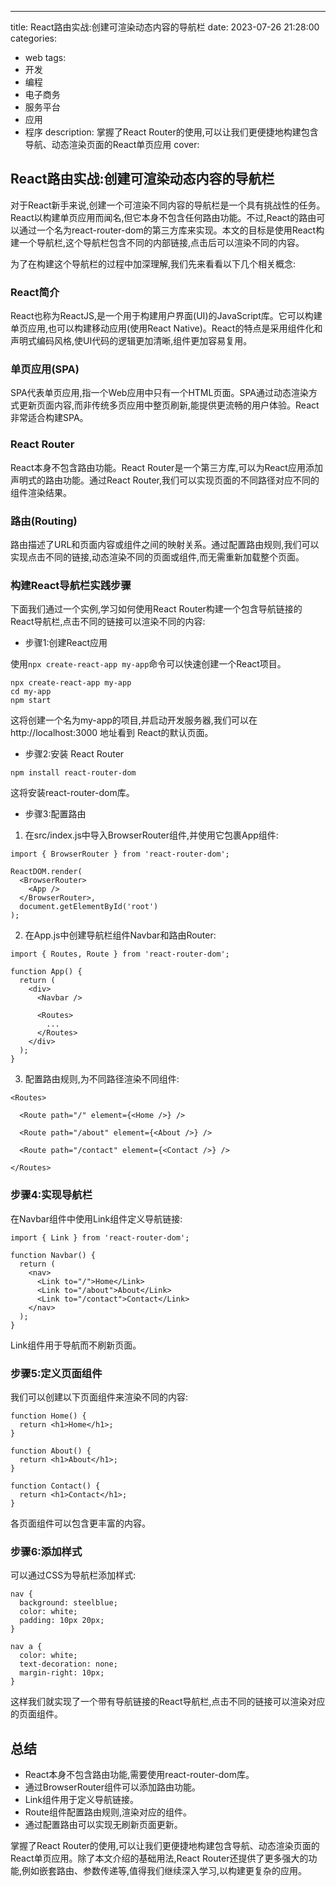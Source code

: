 ---
title:  React路由实战:创建可渲染动态内容的导航栏
date: 2023-07-26 21:28:00
categories:
  - web
tags:
  - 开发
  - 编程
  - 电子商务
  - 服务平台
  - 应用
  - 程序
description: 掌握了React Router的使用,可以让我们更便捷地构建包含导航、动态渲染页面的React单页应用
cover: 

## React路由实战:创建可渲染动态内容的导航栏

对于React新手来说,创建一个可渲染不同内容的导航栏是一个具有挑战性的任务。React以构建单页应用而闻名,但它本身不包含任何路由功能。不过,React的路由可以通过一个名为react-router-dom的第三方库来实现。本文的目标是使用React构建一个导航栏,这个导航栏包含不同的内部链接,点击后可以渲染不同的内容。

为了在构建这个导航栏的过程中加深理解,我们先来看看以下几个相关概念:

### React简介

React也称为ReactJS,是一个用于构建用户界面(UI)的JavaScript库。它可以构建单页应用,也可以构建移动应用(使用React Native)。React的特点是采用组件化和声明式编码风格,使UI代码的逻辑更加清晰,组件更加容易复用。

### 单页应用(SPA)

SPA代表单页应用,指一个Web应用中只有一个HTML页面。SPA通过动态渲染方式更新页面内容,而非传统多页应用中整页刷新,能提供更流畅的用户体验。React非常适合构建SPA。

### React Router

React本身不包含路由功能。React Router是一个第三方库,可以为React应用添加声明式的路由功能。通过React Router,我们可以实现页面的不同路径对应不同的组件渲染结果。

### 路由(Routing)

路由描述了URL和页面内容或组件之间的映射关系。通过配置路由规则,我们可以实现点击不同的链接,动态渲染不同的页面或组件,而无需重新加载整个页面。

### 构建React导航栏实践步骤

下面我们通过一个实例,学习如何使用React Router构建一个包含导航链接的React导航栏,点击不同的链接可以渲染不同的内容:

- 步骤1:创建React应用

使用`npx create-react-app my-app`命令可以快速创建一个React项目。

```
npx create-react-app my-app
cd my-app
npm start
```

这将创建一个名为my-app的项目,并启动开发服务器,我们可以在http://localhost:3000 地址看到 React的默认页面。

-  步骤2:安装 React Router

```
npm install react-router-dom
```

这将安装react-router-dom库。

-  步骤3:配置路由

1. 在src/index.js中导入BrowserRouter组件,并使用它包裹App组件:

```
import { BrowserRouter } from 'react-router-dom';

ReactDOM.render(
  <BrowserRouter>
    <App />
  </BrowserRouter>,
  document.getElementById('root')
);
```

2. 在App.js中创建导航栏组件Navbar和路由Router:

```
import { Routes, Route } from 'react-router-dom';

function App() {
  return (
    <div>
      <Navbar />

      <Routes>
        ...
      </Routes>
    </div>
  );
}
```

3. 配置路由规则,为不同路径渲染不同组件:

```
<Routes>

  <Route path="/" element={<Home />} />

  <Route path="/about" element={<About />} />
  
  <Route path="/contact" element={<Contact />} />

</Routes>
```

### 步骤4:实现导航栏

在Navbar组件中使用Link组件定义导航链接:

```
import { Link } from 'react-router-dom';

function Navbar() {
  return (
    <nav>
      <Link to="/">Home</Link>
      <Link to="/about">About</Link>
      <Link to="/contact">Contact</Link>
    </nav>
  );
}
```

Link组件用于导航而不刷新页面。

### 步骤5:定义页面组件

我们可以创建以下页面组件来渲染不同的内容:

```
function Home() {
  return <h1>Home</h1>;
}

function About() {
  return <h1>About</h1>; 
}

function Contact() {
  return <h1>Contact</h1>;
}
```

各页面组件可以包含更丰富的内容。

### 步骤6:添加样式

可以通过CSS为导航栏添加样式:

```
nav {
  background: steelblue;
  color: white;
  padding: 10px 20px;
}

nav a {
  color: white;
  text-decoration: none;
  margin-right: 10px;
}
```

这样我们就实现了一个带有导航链接的React导航栏,点击不同的链接可以渲染对应的页面组件。

## 总结

- React本身不包含路由功能,需要使用react-router-dom库。
- 通过BrowserRouter组件可以添加路由功能。
- Link组件用于定义导航链接。
- Route组件配置路由规则,渲染对应的组件。
- 通过配置路由可以实现无刷新页面更新。

掌握了React Router的使用,可以让我们更便捷地构建包含导航、动态渲染页面的React单页应用。除了本文介绍的基础用法,React Router还提供了更多强大的功能,例如嵌套路由、参数传递等,值得我们继续深入学习,以构建更复杂的应用。